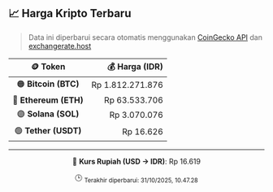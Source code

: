 

<!-- HARGA_KRIPTO -->
## 📈 Harga Kripto Terbaru

> Data ini diperbarui secara otomatis menggunakan [CoinGecko API](https://www.coingecko.com/) dan [exchangerate.host](https://exchangerate.host/)

<div align="center">

| 🪙 Token | 💰 Harga (IDR) |
|:------:|---------------:|
| 🟠 **Bitcoin (BTC)**   | Rp 1.812.271.876 |
| 🔵 **Ethereum (ETH)**  | Rp 63.533.706 |
| 🟣 **Solana (SOL)**    | Rp 3.070.076 |
| 🟢 **Tether (USDT)**   | Rp 16.626 |

---

💱 **Kurs Rupiah (USD → IDR)**: Rp 16.619

🕒 <sub>Terakhir diperbarui: 31/10/2025, 10.47.28</sub>

</div>
<!-- /HARGA_KRIPTO -->